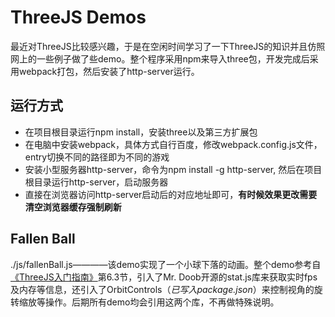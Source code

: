 # ThreeJS Demos
最近对ThreeJS比较感兴趣，于是在空闲时间学习了一下ThreeJS的知识并且仿照网上的一些例子做了些demo。整个程序采用npm来导入three包，开发完成后采用webpack打包，然后安装了http-server运行。
## 运行方式
- 在项目根目录运行npm install，安装three以及第三方扩展包
- 在电脑中安装webpack，具体方式自行百度，修改webpack.config.js文件，entry切换不同的路径即为不同的游戏
- 安装小型服务器http-server，命令为npm install -g http-server, 然后在项目根目录运行http-server，启动服务器
- 直接在浏览器访问http-server启动后的对应地址即可，**有时候效果更改需要清空浏览器缓存强制刷新**
## Fallen Ball
./js/fallenBall.js————该demo实现了一个小球下落的动画。整个demo参考自[《ThreeJS入门指南》](http://www.ituring.com.cn/book/miniarticle/53809)第6.3节，引入了Mr. Doob开源的stat.js库来获取实时fps及内存等信息，还引入了OrbitControls（*已写入package.json*）来控制视角的旋转缩放等操作。后期所有demo均会引用这两个库，不再做特殊说明。